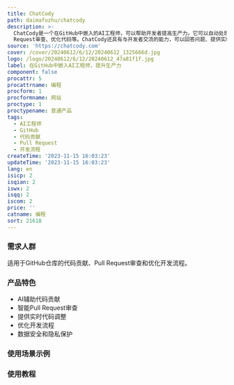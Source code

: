 ```yaml
---
title: ChatCody
path: daimafuzhu/chatcody
description: >-
  ChatCody是一个在GitHub中嵌入的AI工程师，可以帮助开发者提高生产力。它可以自动处理代码贡献、提供详细的Pull
  Request审查、优化代码等。ChatCody还具有与开发者交流的能力，可以回答问题、提供实时代码调整等。ChatCody提供简单的安装和使用方式，并注重数据安全和隐私保护。
source: 'https://chatcody.com'
cover: /cover/20240612/6/12/20240612_1325666d.jpg
logo: /logo/20240612/6/12/20240612_47a81f1f.jpg
label: 在GitHub中嵌入AI工程师，提升生产力
component: false
procattr: 5
procattrname: 编程
procform: 1
procformname: 网站
proctype: 1
proctypename: 普通产品
tags:
  - AI工程师
  - GitHub
  - 代码贡献
  - Pull Request
  - 开发流程
createTime: '2023-11-15 16:03:23'
updateTime: '2023-11-15 16:03:23'
lang: en
isicp: 2
isqian: 2
iswx: 2
isqq: 2
iscom: 2
price: ''
catname: 编程
sort: 21618
---
```




### 需求人群
适用于GitHub仓库的代码贡献、Pull Request审查和优化开发流程。

### 产品特色
- AI辅助代码贡献
- 智能Pull Request审查
- 提供实时代码调整
- 优化开发流程
- 数据安全和隐私保护

### 使用场景示例


### 使用教程


  
